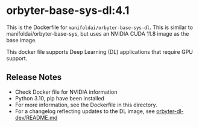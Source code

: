 #  orbyter-base-sys-dl:4.1

This is the Dockerfile for `manifoldai/orbyter-base-sys-dl`.  This is similar to
manifoldai/orbyter-base-sys, but uses an NVIDIA CUDA 11.8 image as the base image.

This docker file supports Deep Learning (DL) applications that require GPU support.

## Release Notes
* Check Docker file for NVIDIA information
* Python 3.10, pip have been installed
* For more information, see the Dockerfile in this directory.
* For a changelog reflecting updates to the DL image, see [orbyter-dl-dev/README.md](../orbyter-dl-dev/README.md)